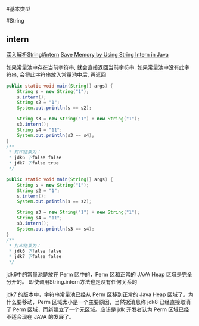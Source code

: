 #基本类型


#String
## intern
[深入解析String#intern](https://tech.meituan.com/in_depth_understanding_string_intern.html)
[Save Memory by Using String Intern in Java](https://blog.codecentric.de/en/2012/03/save-memory-by-using-string-intern-in-java/)


如果常量池中存在当前字符串, 就会直接返回当前字符串. 如果常量池中没有此字符串, 会将此字符串放入常量池中后, 再返回

```java
public static void main(String[] args) {
    String s = new String("1");
    s.intern();
    String s2 = "1";
    System.out.println(s == s2);

    String s3 = new String("1") + new String("1");
    s3.intern();
    String s4 = "11";
    System.out.println(s3 == s4);
}
/**
 * 打印结果为：
 * jdk6 下false false
 * jdk7 下false true
 */

public static void main(String[] args) {
    String s = new String("1");
    String s2 = "1";
    s.intern();
    System.out.println(s == s2);

    String s3 = new String("1") + new String("1");
    String s4 = "11";
    s3.intern();
    System.out.println(s3 == s4);
}
/**
 * 打印结果为：
 * jdk6 下false false
 * jdk7 下false false
 */
```

jdk6中的常量池是放在 Perm 区中的，Perm 区和正常的 JAVA Heap 区域是完全分开的。
即使调用String.intern方法也是没有任何关系的

jdk7 的版本中，字符串常量池已经从 Perm 区移到正常的 Java Heap 区域了。为什么要移动，Perm 区域太小是一个主要原因，当然据消息称 jdk8 已经直接取消了 Perm 区域，而新建立了一个元区域。应该是 jdk 开发者认为 Perm 区域已经不适合现在 JAVA 的发展了。




































